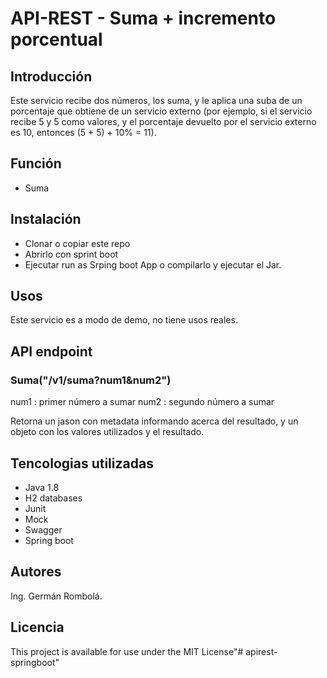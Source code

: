 # API-REST - Suma + incremento porcentual

## Introducción
Este servicio recibe dos números, los suma, y le aplica una suba de un porcentaje que obtiene de un servicio externo (por ejemplo, si el servicio recibe 5 y 5 como valores, y el porcentaje devuelto por el servicio externo es 10, entonces (5 + 5) + 10% = 11). 

## Función

* Suma



## Instalación

* Clonar o copiar este repo
* Abrirlo con sprint boot
* Ejecutar run as  Srping boot App o compilarlo y ejecutar el Jar.

## Usos
Este servicio es a modo de demo, no tiene usos reales. 

## API endpoint
### Suma("/v1/suma?num1&num2")

num1 : primer número a sumar
num2 : segundo número a sumar

Retorna un jason con metadata informando acerca del resultado, y un objeto con los valores utilizados y el resultado.


## Tencologias utilizadas

* Java 1.8
* H2 databases
* Junit
* Mock
* Swagger
* Spring boot


## Autores
Ing. Germán Rombolá.


## Licencia
This project is available for use under the MIT License"# apirest-springboot" 
